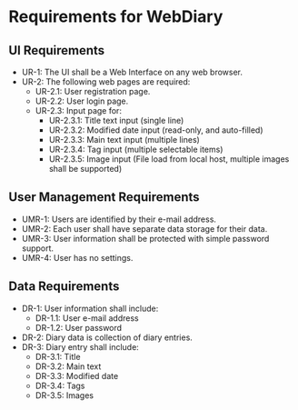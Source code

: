 # Requirements for WebDiary

## UI Requirements
* UR-1: The UI shall be a Web Interface on any web browser.
* UR-2: The following web pages are required:
    * UR-2.1: User registration page.
    * UR-2.2: User login page.
    * UR-2.3: Input page for:
        * UR-2.3.1: Title text input (single line)
        * UR-2.3.2: Modified date input (read-only, and auto-filled)
        * UR-2.3.3: Main text input (multiple lines)
        * UR-2.3.4: Tag input (multiple selectable items)
        * UR-2.3.5: Image input (File load from local host, multiple images shall be supported)

## User Management Requirements
* UMR-1: Users are identified by their e-mail address.
* UMR-2: Each user shall have separate data storage for their data.
* UMR-3: User information shall be protected with simple password support.
* UMR-4: User has no settings.

## Data Requirements
* DR-1: User information shall include:
    * DR-1.1: User e-mail address
    * DR-1.2: User password
* DR-2: Diary data is collection of diary entries.
* DR-3: Diary entry shall include:
    * DR-3.1: Title
    * DR-3.2: Main text
    * DR-3.3: Modified date
    * DR-3.4: Tags
    * DR-3.5: Images

